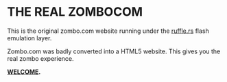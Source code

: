 THE REAL ZOMBOCOM
=================

This is the original zombo.com website running under the [ruffle.rs](https://ruffle.rs) flash emulation layer.

Zombo.com was badly converted into a HTML5 website. This gives you the real zombo experience.

**[WELCOME](http://welcometozombo.com).**
